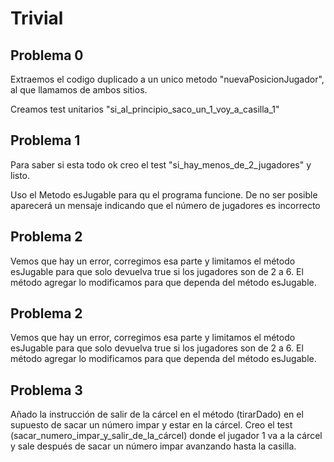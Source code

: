 # Trivial

## Problema 0 

Extraemos el codigo duplicado a un unico metodo "nuevaPosicionJugador", al que llamamos de ambos sitios.

Creamos test unitarios "si_al_principio_saco_un_1_voy_a_casilla_1"  

## Problema 1

Para saber si esta todo ok creo el test "si_hay_menos_de_2_jugadores" y listo. 

Uso el Metodo esJugable para qu el programa funcione. 
De no ser posible aparecerá un mensaje indicando que el número de jugadores es incorrecto

## Problema 2

Vemos que hay un error, corregimos esa parte y limitamos el 
método esJugable para que solo devuelva true si los jugadores son de 2 a 6.
El método agregar lo modificamos para que dependa del método esJugable.

## Problema 2

Vemos que hay un error, corregimos esa parte y limitamos el 
método esJugable para que solo devuelva true si los jugadores son de 2 a 6.
El método agregar lo modificamos para que dependa del método esJugable.

## Problema 3

Añado la instrucción de salir de la cárcel en el método (tirarDado) en el supuesto de sacar un número impar y estar en la cárcel.
Creo el test  (sacar_numero_impar_y_salir_de_la_cárcel) donde el jugador 1 va a la cárcel y sale después de sacar un número impar avanzando hasta la casilla.

